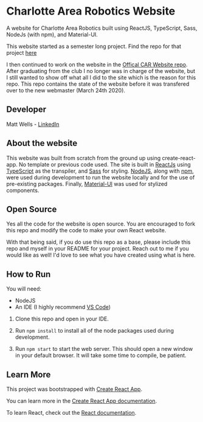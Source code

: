 # Charlotte Area Robotics Website
A website for Charlotte Area Robotics built using ReactJS, TypeScript, Sass, NodeJs (with npm), and Material-UI.

This website started as a semester long project. Find the repo for that project [here](https://github.com/mattwells19/Quick-REACTions)

I then continued to work on the website in the [Offical CAR Website repo](https://github.com/car-robotics/CAR-Official-Website). After graduating from the club I no longer was in charge of the website, but I still wanted to show off what all I did to the site which is the reason for this repo. This repo contains the state of the website before it was transfered over to the new webmaster (March 24th 2020).

## Developer

  Matt Wells - [LinkedIn](https://www.linkedin.com/in/mwells21/)

## About the website

This website was built from scratch from the ground up using create-react-app. No template or previous code used. The site is built in [ReactJs](https://reactjs.org/) using [TypeScript](https://www.typescriptlang.org/) as the transpiler, and [Sass](https://sass-lang.com/) for styling. [NodeJS](https://nodejs.org/en/), along with [npm](https://www.npmjs.com/), were used during development to run the website locally and for the use of pre-existing packages. Finally, [Material-UI](https://material-ui.com/) was used for stylized components.

## Open Source

Yes all the code for the website is open source. You are encouraged to fork this repo and modify the code to make your own React website.

With that being said, if you do use this repo as a base, please include this repo and myself in your README for your project. Reach out to me if you would like as well! I'd love to see what you have created using what is here.

## How to Run

You will need:
  * NodeJS
  * An IDE (I highly recommend [VS Code](https://code.visualstudio.com/))

1. Clone this repo and open in your IDE.

2. Run `npm install` to install all of the node packages used during development.

3. Run `npm start` to start the web server. This should open a new window in your default browser. It will take some time to compile, be patient.

## Learn More

This project was bootstrapped with [Create React App](https://github.com/facebook/create-react-app).

You can learn more in the [Create React App documentation](https://facebook.github.io/create-react-app/docs/getting-started).

To learn React, check out the [React documentation](https://reactjs.org/).
